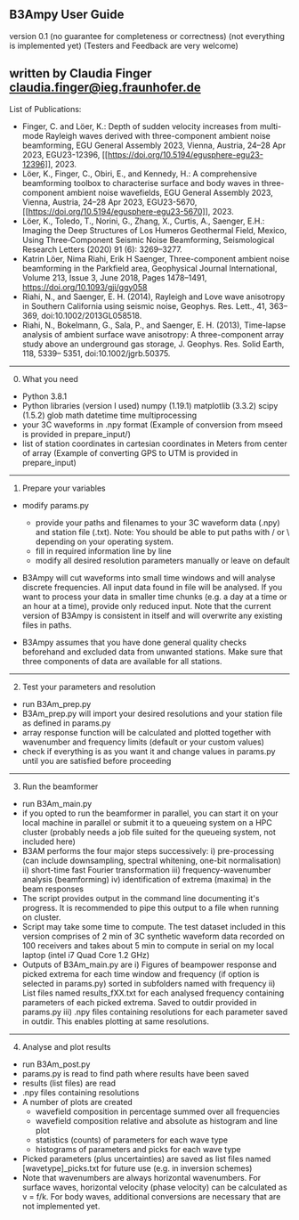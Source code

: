 B3Ampy User Guide
---
version 0.1
(no guarantee for completeness or correctness)
(not everything is implemented yet)
(Testers and Feedback are very welcome)

written by 
Claudia Finger
claudia.finger@ieg.fraunhofer.de
---
List of Publications:
- Finger, C. and Löer, K.: Depth of sudden velocity increases from multi-mode Rayleigh waves derived with three-component ambient noise beamforming, EGU General Assembly 2023, Vienna, Austria, 24–28 Apr 2023, EGU23-12396, [[https://doi.org/10.5194/egusphere-egu23-12396]], 2023. 
- Löer, K., Finger, C., Obiri, E., and Kennedy, H.: A comprehensive beamforming toolbox to characterise surface and body waves in three-component ambient noise wavefields, EGU General Assembly 2023, Vienna, Austria, 24–28 Apr 2023, EGU23-5670, [[https://doi.org/10.5194/egusphere-egu23-5670]], 2023. 
- Löer, K., Toledo, T., Norini, G., Zhang, X., Curtis, A., Saenger, E.H.: Imaging the Deep Structures of Los Humeros Geothermal Field, Mexico, Using Three‐Component Seismic Noise Beamforming, Seismological Research Letters (2020) 91 (6): 3269–3277.
- Katrin Löer, Nima Riahi, Erik H Saenger, Three-component ambient noise beamforming in the Parkfield area, Geophysical Journal International, Volume 213, Issue 3, June 2018, Pages 1478–1491, https://doi.org/10.1093/gji/ggy058
- Riahi, N., and Saenger, E. H. (2014), Rayleigh and Love wave anisotropy in Southern California using seismic noise, Geophys. Res. Lett., 41, 363– 369, doi:10.1002/2013GL058518.
- Riahi, N., Bokelmann, G., Sala, P., and Saenger, E. H. (2013), Time-lapse analysis of ambient surface wave anisotropy: A three-component array study above an underground gas storage, J. Geophys. Res. Solid Earth, 118, 5339– 5351, doi:10.1002/jgrb.50375.
---

0) What you need
- Python 3.8.1
- Python libraries (version I used)
	numpy  (1.19.1)
	matplotlib (3.3.2)
	scipy (1.5.2)
	glob 
	math
	datetime
	time
	multiprocessing
- your 3C waveforms in .npy format (Example of conversion from mseed is provided in prepare_input/)
- list of station coordinates in cartesian coordinates in Meters from center of array (Example of converting GPS to UTM is provided in prepare_input)

---

1) Prepare your variables
- modify params.py
	- provide your paths and filenames to your 3C waveform data (.npy) and station file (.txt). Note: You should be able to put paths with / or \ depending on your operating system.
	- fill in required information line by line
	- modify all desired resolution parameters manually or leave on default

- B3Ampy will cut waveforms into small time windows and will analyse discrete frequencies. All input data found in file will be analysed. If you want to process your data in smaller time chunks (e.g. a day at a time or an hour at a time), provide only reduced input. Note that the current version of B3Ampy is consistent in itself and will overwrite any existing files in paths.  
- B3Ampy assumes that you have done general quality checks beforehand and excluded data from unwanted stations. Make sure that three components of data are available for all stations.

---
	
2) Test your parameters and resolution
- run B3Am_prep.py
- B3Am_prep.py will import your desired resolutions and your station file as defined in params.py 
- array response function will be calculated and plotted together with wavenumber and frequency limits (default or your custom values)
- check if everything is as you want it and change values in params.py until you are satisfied before proceeding 
	
---

3) Run the beamformer
- run B3Am_main.py
- if you opted to run the beamformer in parallel, you can start it on your local machine in parallel or submit it to a queueing system on a HPC cluster (probably needs a job file suited for the queueing system, not included here)
- B3AM performs the four major steps successively:
i) pre-processing (can include downsampling, spectral whitening, one-bit normalisation)
ii) short-time fast Fourier transformation
iii) frequency-wavenumber analysis (beamforming)
iv) identification of extrema (maxima) in the beam responses
- The script provides output in the command line documenting it's progress. It is recommended to pipe this output to a file when running on cluster.
- Script may take some time to compute. The test dataset included in this version comprises of 2 min of 3C synthetic waveform data recorded on 100 receivers and takes about 5 min to compute in serial on my local laptop (intel i7 Quad Core 1.2 GHz)
- Outputs of B3Am_main.py are 
	i) Figures of beampower response and picked extrema for each time window and frequency (if option is selected in params.py) sorted in subfolders named with frequency
	ii) List files named results_fXX.txt for each analysed frequency containing parameters of each picked extrema. Saved to outdir provided in params.py
	iii) .npy files containing resolutions for each parameter saved in outdir. This enables plotting at same resolutions.

---

4) Analyse and plot results
- run B3Am_post.py
- params.py is read to find path where results have been saved
- results (list files) are read
- .npy files containing resolutions
- A number of plots are created
	- wavefield composition in percentage summed over all frequencies
	- wavefield composition relative and absolute as histogram and line plot
	- statistics (counts) of parameters for each wave type
	- histograms of parameters and picks for each wave type
- Picked parameters (plus uncertainties) are saved as list files named [wavetype]_picks.txt for future use (e.g. in inversion schemes)
- Note that wavenumbers are always horizontal wavenumbers. For surface waves, horizontal velocity (phase velocity) can be calculated as v = f/k. For body waves, additional conversions are necessary that are not implemented yet.



